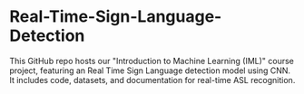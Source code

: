 # Real-Time-Sign-Language-Detection
This GitHub repo hosts our "Introduction to Machine Learning (IML)" course project, featuring an Real Time Sign Language detection model using CNN. It includes code, datasets, and documentation for real-time ASL recognition.
